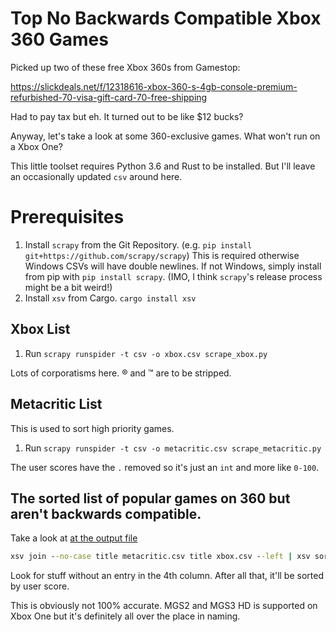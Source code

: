 # Top No Backwards Compatible Xbox 360 Games

Picked up two of these free Xbox 360s from Gamestop:

https://slickdeals.net/f/12318616-xbox-360-s-4gb-console-premium-refurbished-70-visa-gift-card-70-free-shipping

Had to pay tax but eh. It turned out to be like $12 bucks?

Anyway, let's take a look at some 360-exclusive games. What won't run on a Xbox One? 

This little toolset requires Python 3.6 and Rust to be installed. But I'll leave an occasionally updated `csv` around here.

# Prerequisites

1. Install `scrapy` from the Git Repository. (e.g. `pip install git+https://github.com/scrapy/scrapy`) This is required otherwise Windows CSVs will have double newlines. If not Windows, simply install from pip with `pip install scrapy`. (IMO, I think `scrapy`'s release process might be a bit weird!)
2. Install `xsv` from Cargo. `cargo install xsv`

## Xbox List

1. Run `scrapy runspider -t csv -o xbox.csv scrape_xbox.py`

Lots of corporatisms here. ® and ™ are to be stripped.

## Metacritic List

This is used to sort high priority games.

1. Run `scrapy runspider -t csv -o metacritic.csv scrape_metacritic.py`

The user scores have the `.` removed so it's just an `int` and more like `0-100`. 

## The sorted list of popular games on 360 but aren't backwards compatible.

Take a look at [ at the output file](out.txt)

```cmd
xsv join --no-case title metacritic.csv title xbox.csv --left | xsv sort -R -s 4,user_score | xsv table > out.txt
```

Look for stuff without an entry in the 4th column. After all that, it'll be sorted by user score.

This is obviously not 100% accurate. MGS2 and MGS3 HD is supported on Xbox One but it's definitely all over the place in naming.